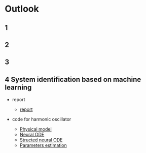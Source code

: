 # Outlook
## 1
## 2
## 3
## 4 System identification based on machine learning
- report
    - [report](https://git.ltd.uni-erlangen.de/JiandongZhao/master-thesis/-/tree/main/notebook/4_system_identification_based_on_machine_learning)


- code for harmonic oscillator
    - [Physical model](https://git.ltd.uni-erlangen.de/JiandongZhao/master-thesis/-/tree/main/src/Flux/harmonic_oscillator/1_physical_model)
    - [Neural ODE](https://git.ltd.uni-erlangen.de/JiandongZhao/master-thesis/-/tree/main/src/Flux/harmonic_oscillator/2.2_neural_ODE_with_Optimization_solve)
    - [Structed neural ODE](https://git.ltd.uni-erlangen.de/JiandongZhao/master-thesis/-/tree/main/src/Flux/harmonic_oscillator/3.1_structructed_neural_ODE_with_FastChain)
    - [Parameters estimation](https://git.ltd.uni-erlangen.de/JiandongZhao/master-thesis/-/tree/main/src/Flux/harmonic_oscillator/4.1_Parameters_Estimation_with_Optim)
